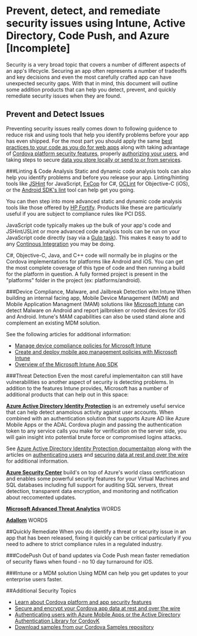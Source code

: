 <properties pageTitle="Prevent, detect, and remediate security issues using Intune, Active Directory, Code Push, and Azure"
  description="Prevent, detect, and quickly remediate security policy and compliance violations using Intune, Active Directory, Code Push, and Azure."
  services=""
  documentationCenter=""
  authors="clantz" />

# Prevent, detect, and remediate security issues using Intune, Active Directory, Code Push, and Azure [Incomplete]
Security is a very broad topic that covers a number of different aspects of an app's lifecycle. Securing an app often represents a number of tradeoffs and key decisions and even the most carefully crafted app can have unexpected security gaps. With that in mind, this document will outline some addition products that can help you detect, prevent, and quickly remediate security issues when they are found. 

## Prevent and Detect Issues
Preventing security issues really comes down to following guidence to reduce risk and using tools that help you identify problems before your app has even shipped. For the most part you should apply the same [best practices to your code as you do for web apps](https://code.google.com/archive/p/browsersec/wikis/Main.wiki) along with taking advantage of [Cordova platform security features](./cordova-security-platform.md), properly [authorizing your users](./cordova-security-auth.md), and taking steps to secure [data you store locally or send to or from services](./cordova-security-data.md). 

###Linting & Code Analysis
Static and dynamic code analysis tools can also help you identify problems and before you release your app. Linting/hinting tools like [JSHint](http://jshint.com/) for JavaScript, [FxCop](https://msdn.microsoft.com/en-us/library/bb429476.aspx) for C#, [OCLint](http://oclint.org/) for Objective-C (iOS), or the [Android SDK's lint](http://developer.android.com/tools/debugging/improving-w-lint.html) tool can help get you going. 

You can then step into more advanced static and dynamic code analysis tools like those offered by [HP Fortify](http://www8.hp.com/us/en/software-solutions/application-security/). Products like these are particularly useful if you are subject to compliance rules like PCI DSS.

JavaScript code typically makes up the bulk of your app's code and JSHint/JSLint or more advanced code analysis tools can be run on your JavaScript code directly (say via a [Gulp task](https://www.npmjs.com/package/gulp-jshint)). This makes it easy to add to any [Continous Integration](http://go.microsoft.com/fwlink/?LinkID=691186) you may be doing. 

C#, Objective-C, Java, and C++ code will normally be in plugins or the Cordova implementations for platforms like Android and iOS. You can get the most complete coverage of this type of code and then running a build for the platform in question. A fully formed project is present in the "platforms" folder in the project (ex: platforms/android).

###Device Compliance, Malware, and Jailbreak Detection witn Intune
When building an internal facing app, Mobile Device Management (MDM) and Mobile Application Managment (MAM) solutions like [Microsoft Intune](https://www.microsoft.com/en-us/server-cloud/products/microsoft-intune/) can detect Malware on Android and report jailbroken or rooted devices for iOS and Android. Intune's MAM capabilities can also be used stand alone and complement an existing MDM solution.

See the following articles for additional information:
- [Manage device compliance policies for Microsoft Intune](https://technet.microsoft.com/en-us/library/dn705843.aspx)
- [Create and deploy mobile app management policies with Microsoft Intune](https://technet.microsoft.com/en-us/library/mt627829.aspx)
- [Overview of the Microsoft Intune App SDK](https://msdn.microsoft.com/en-us/library/mt627767.aspx)

###Threat Detection
Even the most careful implementaiton can still have vulnerabilities so another aspect of security is detecting problems. In addition to the features Intune provides, Microsoft has a number of additional products that can help out in this space:

**[Azure Active Directory Identity Protection](https://azure.microsoft.com/en-us/documentation/articles/active-directory-identityprotection/)** is an extremely useful service that can help detect anamolous activity against user accounts. When combined with an authentication solution that supports Azure AD like Azure Mobile Apps or the ADAL Cordova plugin and passing the authentication token to any service calls you make for verification on the server side, you will gain insight into potential brute force or compromised logins attacks.

See [Azure Active Directory Identity Protection documentaiton](https://azure.microsoft.com/en-us/documentation/articles/active-directory-identityprotection/) along with the articles on [authenticating users](./cordova-security-auth.md) and [securing data at rest and over the wire](./cordova-security-data.md) for additional information.

**[Azure Security Center](https://azure.microsoft.com/en-us/services/security-center/)** build's on top of Azure's world class certificatiosn and enables some powerful security features for your Virtual Machines and SQL databases including full support for auditing SQL servers, threat detection, transparent data encryption, and monitoring and notification about reccomented updates.   

**[Microsoft Advanced Threat Analytics](https://www.microsoft.com/en-us/server-cloud/products/advanced-threat-analytics/)** WORDS

**[Adallom](http://www.adallom.com)** WORDS

##Quickly Remediate
When you do identify a threat or security issue in an app that has been released, fixing it quickly can be critical particularly if you need to adhere to strict compliance rules in a regulated industry. 
 
###CodePush
Out of band updates via Code Push mean faster remediation of security flaws when found - no 10 day turnaround for iOS.

###Intune or a MDM solution
Using MDM can help you get updates to your enterprise users faster.

##Additional Security Topics
- [Learn about Cordova platform and app security features](./cordova-security-platform.md)
- [Secure and encrypt your Cordova app data at rest and over the wire](./cordova-security-data.md)
- [Authenticating users with Azure Mobile Apps or the Active Directory Authentication Library for CordovK](./cordova-security-auth.md)
- [Download samples from our Cordova Samples repository](http://github.com/Microsoft/cordova-samples)
